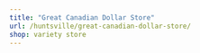 ```yaml
---
title: "Great Canadian Dollar Store"
url: /huntsville/great-canadian-dollar-store/
shop: variety store
---
```

